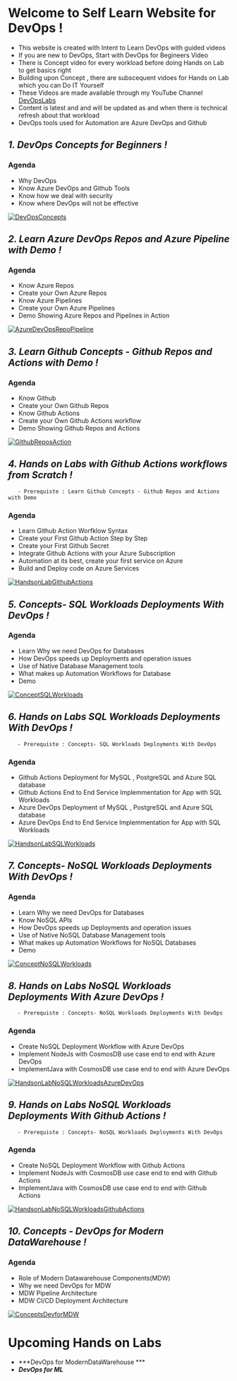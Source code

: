 # Welcome to Self Learn Website for DevOps !

- This website is created with Intent to Learn DevOps with guided videos
- If you are new to DevOps, Start with DevOps for Begineers Video 
- There is Concept video for every workload before doing Hands on Lab to get basics right
- Building upon Concept , there are subscequent vidoes for Hands on Lab which you can Do IT Yourself
- These Videos are made available through my YouTube Channel [DevOpsLabs](https://www.youtube.com/channel/UCWmVYgbW-KZbIFCMJTR-gxg)
- Content is latest and and will be updated as and when there is technical refresh about that workload
- DevOps tools used for Automation are Azure DevOps and Github 


## *1. DevOps Concepts for Beginners !*

### Agenda
- Why DevOps
- Know Azure DevOps and Github Tools
- Know how we deal with security
- Know where DevOps will not be effective

[![DevOpsConcepts](Images/DevOpsConcepts.png)](https://youtu.be/zcW41vACmbo)


## *2. Learn Azure DevOps Repos and Azure Pipeline with Demo !*

### Agenda
- Know Azure Repos
- Create your Own Azure Repos
- Know Azure Pipelines
- Create your Own Azure Pipelines
- Demo Showing Azure Repos and Pipelines in Action

[![AzureDevOpsRepoPipeline](Images/AZUREREPOSANDPIPELINES.png)](https://youtu.be/mwTTwI03-0s)

## *3. Learn Github Concepts - Github Repos and Actions with Demo !*

### Agenda
- Know Github
- Create your Own Github Repos
- Know Github Actions
- Create your Own Github Actions workflow
- Demo Showing Github Repos and Actions

[![GithubReposAction](Images/GithubReposActions.png)](https://youtu.be/kFI1hKf6-2g)

## *4. Hands on Labs with Github Actions workflows from Scratch !*

       - Prerequiste : Learn Github Concepts - Github Repos and Actions with Demo

### Agenda
- Learn Github Action Worfklow Syntax
- Create your First Github Action Step by Step
- Create your First Github Secret
- Integrate Github Actions with your Azure Subscription
- Automation at its best, create your first service on Azure
- Build and Deploy code on Azure Services

[![HandsonLabGithubActions](Images/HandsonLabGithubActions.png)](https://youtu.be/ucFCcBwz1ss)

## *5. Concepts- SQL Workloads Deployments With DevOps !*

### Agenda
- Learn Why we need DevOps for Databases
- How DevOps speeds up Deployments and operation issues
- Use of Native Database Management tools
- What makes up Automation Workflows for Database
- Demo

[![ConceptSQLWorkloads](Images/ConceptsSQLWorkloadsDevOps.png)](https://youtu.be/HPhOE9v8fuU)

## *6. Hands on Labs SQL Workloads Deployments With DevOps !*

       - Prerequiste : Concepts- SQL Workloads Deployments With DevOps
       
### Agenda
- Github Actions Deployment for MySQL , PostgreSQL and Azure SQL database
- Github Actions End to End Service Implemmentation for App with SQL Workloads
- Azure DevOps Deployment of MySQL , PostgreSQL and Azure SQL database
- Azure DevOps End to End Service Implemmentation for App with SQL Workloads

[![HandsonLabSQLWorkloads](Images/HandsonLabSQLWorkloads.png)](https://youtu.be/KVzJEobsPDs)

## *7. Concepts- NoSQL Workloads Deployments With DevOps !*

### Agenda
- Learn Why we need DevOps for Databases
- Know NoSQL APIs
- How DevOps speeds up Deployments and operation issues
- Use of Native NoSQL Database Management tools
- What makes up Automation Workflows for NoSQL Databases
- Demo

[![ConceptNoSQLWorkloads](Images/ConceptsNoSQLWorkloadsDevOps.png)](https://youtu.be/_9hyf2RKidg)

## *8. Hands on Labs NoSQL Workloads Deployments With Azure DevOps !*

       - Prerequiste : Concepts- NoSQL Workloads Deployments With DevOps
       
### Agenda
- Create NoSQL Deployment Workflow with Azure DevOps 
- Implement NodeJs with CosmosDB use case end to end with Azure DevOps
- ImplementJava with CosmosDB use case end to end with Azure DevOps


[![HandsonLabNoSQLWorkloadsAzureDevOps](Images/HandsonLabNoSQLWorkloadsAzureDevOps.png)](https://youtu.be/-H2xUl82OKw)

## *9. Hands on Labs NoSQL Workloads Deployments With Github Actions !*

       - Prerequiste : Concepts- NoSQL Workloads Deployments With DevOps
       
### Agenda
- Create NoSQL Deployment Workflow with Github Actions 
- Implement NodeJs with CosmosDB use case end to end with Github Actions
- ImplementJava with CosmosDB use case end to end with Github Actions


[![HandsonLabNoSQLWorkloadsGithubActions](Images/HandsonLabNoSQLWorkloadsGithubActions.png)](https://youtu.be/cn3t9J0aG5M)

## *10. Concepts - DevOps for Modern DataWarehouse !*

       
### Agenda
- Role of Modern Datawarehouse Components(MDW) 
- Why we need DevOps for MDW
- MDW Pipeline Architecture
- MDW CI/CD Deployment Architecture


[![ConceptsDevforMDW](Images/ConceptMDW.png)](https://youtu.be/wJZnKY3bnLM)


# Upcoming Hands on Labs 

- ***DevOps for ModernDataWarehouse *** 
- ***DevOps for ML***
